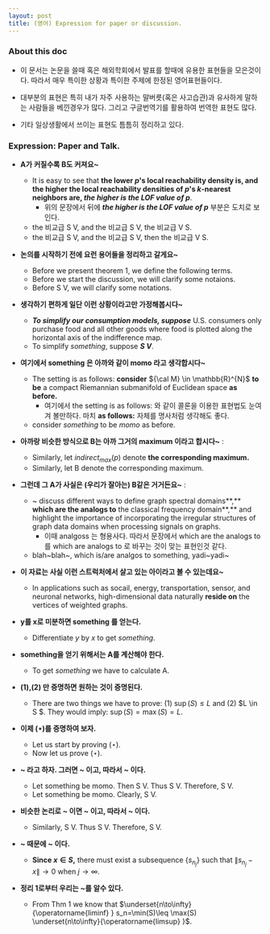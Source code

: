 ```yaml
---
layout: post
title: (영어) Expression for paper or discussion. 
---
```


### About this doc

- 이 문서는 논문을 쓸때 혹은 해외학회에서 발표를 할때에 유용한 표현들을 모은것이다. 따라서 매우 특이한 상황과 특이한 주제에 한정된 영어표현들이다. 

- 대부분의 표현은 특히 내가 자주 사용하는 말버릇(혹은 사고습관)과 유사하게 말하는 사람들을 베낀경우가 많다. 그리고 구글번역기를 활용하여 번역한 표현도 많다.  
- 기타 일상생활에서 쓰이는 표현도 틈틈히 정리하고 있다. 

### Expression: Paper and Talk. 

- **A가 커질수록 B도 커져요~** 
  - It is easy to see that **the lower $p$'s local reachability density is, and the higher the local reachability densities of $p$'s $k$-nearest neighbors are, *the higher is the LOF value of $p$***. 
    - 위의 문장에서 뒤에 ***the higher is the LOF value of $p$*** 부분은 도치로 보인다. 
  - the 비교급 S V, and the 비교급 S V, the 비교급 V S.
  - the 비교급 S V, and the 비교급 S V, then the 비교급 V S.

- **논의를 시작하기 전에 요런 용어들을 정리하고 갈게요~** 
  - Before we present theorem 1, we define the following terms. 
  - Before we start the discussion, we will clarify some notaions.
  - Before S V, we will clarify some notations. 

- **생각하기 편하게 일단 이런 상황이라고만 가정해봅시다~** 
  - ***To simplify our consumption models, suppose*** U.S. consumers only purchase food and all other goods where food is plotted along the horizontal axis of the indifference map.
  - To simplify *something*, suppose ***S V***. 

- **여기에서 something 은 아까와 같이 momo 라고 생각합시다~** 
  - The setting is as follows: **consider** ${\cal M} \in \mathbb{R}^{N}$ **to be** a compact Riemannian submanifold of Euclidean space **as before.**  
    - 여기에서 the setting is as follows: 와 같이 콜론을 이용한 표현법도 눈여겨 볼만하다. 마치 **as follows:** 자체를 명사처럼 생각해도 좋다. 
  - consider *something* to be *momo* as before. 
 
- **아까랑 비슷한 방식으로 B는 아까 그거의 maximum 이라고 합시다~** : 
  - Similarly, let $indirect_{max}(p)$ denote **the corresponding maximum.**
  - Similarly, let B denote the corresponding maximum. 

- **그런데 그 A가 사실은 (우리가 잘아는) B같은 거거든요~** : 
  - ~ discuss different ways to define graph spectral domains**,** **which are the analogs to** the classical frequency domain**,** and highlight the importance of incorporating the irregular structures of graph data domains when processing signals on graphs. 
    - 이때 analgoss 는 형용사다. 따라서 문장에서 which are the analogs to 를 which are analogs to 로 바꾸는 것이 맞는 표현인것 같다. 
  - blah~blah~, which is/are analgos to something, yadi~yadi~ 

- **이 자료는 사실 이런 스트럭처에서 살고 있는 아이라고 볼 수 있는데요~** 
  - In applications such as socail, energy, transportation, sensor, and neuronal networks, high-dimensional data naturally **reside on** the vertices of weighted graphs. 

- **y를 x로 미분하면 something 를 얻는다.** 
  - Differentiate $y$ by $x$ to get *something*. 

- **something을 얻기 위해서는 A를 계산해야 한다.** 
  - To get *something* we have to calculate A.

- **(1),(2) 만 증명하면 원하는 것이 증명된다.** 
  - There are two things we have to prove: (1) $\sup(S) \leq L$ and (2) $L \in S $. They would imply: $\sup(S) = \max(S) = L$.

- **이제 $(\star)$를  증명하여 보자.** 
  - Let us start by proving $(\star)$. 
  - Now let us prove $(\star)$. 

- **~ 라고 하자. 그러면 ~ 이고, 따라서 ~ 이다.**
  - Let something be momo. Then S V. Thus S V. Therefore, S V. 
  - Let something be momo. Clearly, S V. 

- **비슷한 논리로 ~ 이면 ~ 이고, 따라서 ~ 이다.** 
  - Similarly, S V. Thus S V. Therefore, S V. 

- **~ 때문에 ~ 이다.** 
  - **Since $x \in S$,** there must exist a subsequence $\{s_{n_j}\}$ such that $\|s_{n_j}-x\| \to 0$ when $j\to \infty$. 
  
- **정리 1로부터 우리는 ~를 알수 있다.** 
  - From Thm 1 we know that $\underset{n\to\infty}{\operatorname{liminf} } s_n=\min(S)\leq \max(S) \underset{n\to\infty}{\operatorname{limsup} }$. 







